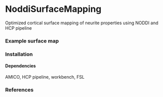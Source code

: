 # NoddiSurfaceMapping
Optimized cortical surface mapping of neurite properties using NODDI and HCP pipeline

### Example surface map

### Installation
#### Dependencies
AMICO, HCP pipeline, workbench, FSL

### References
